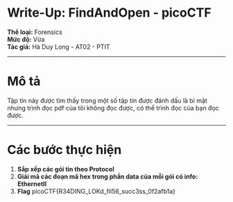 # Write-Up: FindAndOpen - picoCTF

**Thể loại:** Forensics  
**Mức độ:** Vừa  
**Tác giả:** Hà Duy Long - AT02 - PTIT

---

# Mô tả

Tập tin này được tìm thấy trong một số tập tin được đánh dấu là bí mật nhưng trình đọc pdf của tôi không đọc được, có thể trình đọc của bạn đọc được.

---

# Các bước thực hiện

1. **Sắp xếp các gói tin theo Protocol**
2. **Giải mã các đoạn mã hex trong phần data của mỗi gói có info: EthernetII**
3. **Flag**
   picoCTF{R34DING_LOKd_fil56_succ3ss_0f2afb1a}